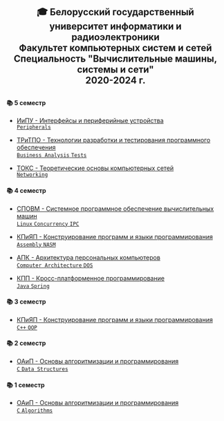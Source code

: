 <div align="center"><h2>
 🎓 Белорусский государственный университет информатики и радиоэлектроники <br> 
 Факультет компьютерных систем и сетей <br>
 Специальность "Вычислительные машины, системы и сети" <br>
 2020-2024 г.
<h2></div>

 #### 📚 5 семестр

- [ИиПУ - Интерфейсы и периферийные устройства <br>
  `Peripherals`](IiPU)

- [ТРиТПО - Технологии разработки и тестирования программного обеспечения <br>
  `Business Analysis` `Tests`](https://github.com/amateomi/BSUIR-labs/tree/TRiTPO/TRiTPO)
 
- [ТОКС - Теоретические основы компьютерных сетей <br>
  `Networking`](https://github.com/amateomi/BSUIR-labs/tree/TOKS/TOKS)
 
#### 📚 4 семестр

- [СПОВМ - Системное программное обеспечение вычислительных машин <br>
  `Linux` `Concurrency` `IPC`](SPOVM)

- [КПиЯП - Конструирование программ и языки программирования <br>
  `Assembly` `NASM`](KPiYAP-Assembly)

- [АПК - Архитектура персональных компьютеров <br>
  `Computer Architecture` `DOS`](APK)

- [КПП - Кросс-платформенное программирование <br>
  `Java` `Spring`](KPP)

#### 📚 3 семестр

- [КПиЯП - Конструирование программ и языки программирования <br>
  `C++` `OOP`](KPiYAP-Cpp)

#### 📚 2 семестр

- [ОАиП - Основы алгоритмизации и программирования <br>
  `C` `Data Structures`](OAiP-Data-Structures)

#### 📚 1 семестр

- [ОАиП - Основы алгоритмизации и программирования <br>
  `C` `Algorithms`](OAiP-Algorithms)
